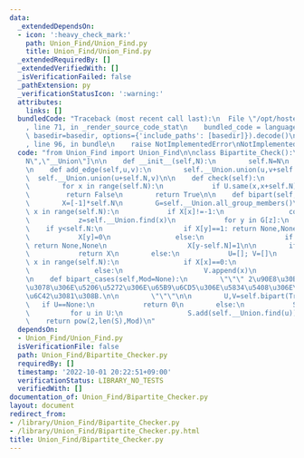 ```yaml
---
data:
  _extendedDependsOn:
  - icon: ':heavy_check_mark:'
    path: Union_Find/Union_Find.py
    title: Union_Find/Union_Find.py
  _extendedRequiredBy: []
  _extendedVerifiedWith: []
  _isVerificationFailed: false
  _pathExtension: py
  _verificationStatusIcon: ':warning:'
  attributes:
    links: []
  bundledCode: "Traceback (most recent call last):\n  File \"/opt/hostedtoolcache/Python/3.10.7/x64/lib/python3.10/site-packages/onlinejudge_verify/documentation/build.py\"\
    , line 71, in _render_source_code_stat\n    bundled_code = language.bundle(stat.path,\
    \ basedir=basedir, options={'include_paths': [basedir]}).decode()\n  File \"/opt/hostedtoolcache/Python/3.10.7/x64/lib/python3.10/site-packages/onlinejudge_verify/languages/python.py\"\
    , line 96, in bundle\n    raise NotImplementedError\nNotImplementedError\n"
  code: "from Union_Find import Union_Find\n\nclass Bipartite_Check():\n    __slots__=[\"\
    N\",\"__Union\"]\n\n    def __init__(self,N):\n        self.N=N\n        self.__Union=Union_Find(2*N)\n\
    \n    def add_edge(self,u,v):\n        self.__Union.union(u,v+self.N)\n      \
    \  self.__Union.union(u+self.N,v)\n\n    def check(self):\n        U=self.__Union\n\
    \        for x in range(self.N):\n            if U.same(x,x+self.N):\n       \
    \         return False\n        return True\n\n    def bipart(self, Mode=False):\n\
    \        X=[-1]*self.N\n        G=self.__Union.all_group_members()\n        for\
    \ x in range(self.N):\n            if X[x]!=-1:\n                continue\n\n\
    \            z=self.__Union.find(x)\n            for y in G[z]:\n            \
    \    if y<self.N:\n                    if X[y]==1: return None,None\n        \
    \            X[y]=0\n                else:\n                    if X[y-self.N]==0:\
    \ return None,None\n                    X[y-self.N]=1\n\n        if Mode==0:\n\
    \            return X\n        else:\n            U=[]; V=[]\n            for\
    \ x in range(self.N):\n                if X[x]==0:\n                    U.append(x)\n\
    \                else:\n                    V.append(x)\n            return U,V\n\
    \n    def bipart_cases(self,Mod=None):\n        \"\"\" 2\u90E8\u30B0\u30E9\u30D5\
    \u3078\u306E\u5206\u5272\u306E\u65B9\u6CD5\u306E\u5834\u5408\u306E\u6570\u3092\
    \u6C42\u3081\u308B.\n\n        \"\"\"\n\n        U,V=self.bipart(True)\n     \
    \   if U==None:\n            return 0\n        else:\n            S=set()\n  \
    \          for u in U:\n                S.add(self.__Union.find(u))\n        \
    \    return pow(2,len(S),Mod)\n"
  dependsOn:
  - Union_Find/Union_Find.py
  isVerificationFile: false
  path: Union_Find/Bipartite_Checker.py
  requiredBy: []
  timestamp: '2022-10-01 20:22:51+09:00'
  verificationStatus: LIBRARY_NO_TESTS
  verifiedWith: []
documentation_of: Union_Find/Bipartite_Checker.py
layout: document
redirect_from:
- /library/Union_Find/Bipartite_Checker.py
- /library/Union_Find/Bipartite_Checker.py.html
title: Union_Find/Bipartite_Checker.py
---
```

